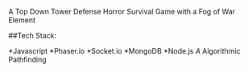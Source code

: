 A Top Down Tower Defense Horror Survival Game with a Fog of War Element


##Tech Stack:

*Javascript
*Phaser.io
*Socket.io
*MongoDB
*Node.js
*A* Algorithmic Pathfinding
